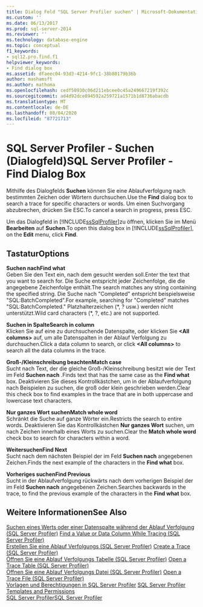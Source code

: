 ```yaml
---
title: Dialog Feld "SQL Server Profiler suchen" | Microsoft-Dokumentation
ms.custom: ''
ms.date: 06/13/2017
ms.prod: sql-server-2014
ms.reviewer: ''
ms.technology: database-engine
ms.topic: conceptual
f1_keywords:
- sql12.pro.find.f1
helpviewer_keywords:
- Find dialog box
ms.assetid: dfaeec04-93d3-4214-9fc1-38b80179b36b
author: mashamsft
ms.author: mathoma
ms.openlocfilehash: cedf50930c06d211ebcee0c45a249667219f392c
ms.sourcegitcommit: ad4d92dce894592a259721a1571b1d8736abacdb
ms.translationtype: MT
ms.contentlocale: de-DE
ms.lasthandoff: 08/04/2020
ms.locfileid: "87721713"
---
```

# <a name="sql-server-profiler---find-dialog-box"></a><span data-ttu-id="15a25-102">SQL Server Profiler - Suchen (Dialogfeld)</span><span class="sxs-lookup"><span data-stu-id="15a25-102">SQL Server Profiler - Find Dialog Box</span></span>
  <span data-ttu-id="15a25-103">Mithilfe des Dialogfelds **Suchen** können Sie eine Ablaufverfolgung nach bestimmten Zeichen oder Wörtern durchsuchen.</span><span class="sxs-lookup"><span data-stu-id="15a25-103">Use the **Find** dialog box to search a trace for specific characters or words.</span></span> <span data-ttu-id="15a25-104">Um einen Suchvorgang abzubrechen, drücken Sie ESC.</span><span class="sxs-lookup"><span data-stu-id="15a25-104">To cancel a search in progress, press ESC.</span></span>  
  
 <span data-ttu-id="15a25-105">Um das Dialogfeld in [!INCLUDE[ssSqlProfiler](../includes/sssqlprofiler-md.md)]zu öffnen, klicken Sie im Menü **Bearbeiten** auf **Suchen**.</span><span class="sxs-lookup"><span data-stu-id="15a25-105">To open this dialog box in [!INCLUDE[ssSqlProfiler](../includes/sssqlprofiler-md.md)], on the **Edit** menu, click **Find**.</span></span>  
  
## <a name="options"></a><span data-ttu-id="15a25-106">Tastatur</span><span class="sxs-lookup"><span data-stu-id="15a25-106">Options</span></span>  
 <span data-ttu-id="15a25-107">**Suchen nach**</span><span class="sxs-lookup"><span data-stu-id="15a25-107">**Find what**</span></span>  
 <span data-ttu-id="15a25-108">Geben Sie den Text ein, nach dem gesucht werden soll.</span><span class="sxs-lookup"><span data-stu-id="15a25-108">Enter the text that you want to search for.</span></span> <span data-ttu-id="15a25-109">Die Suche entspricht jeder Zeichenfolge, die die angegebene Zeichenfolge enthält.</span><span class="sxs-lookup"><span data-stu-id="15a25-109">The search matches any string containing the specified string.</span></span> <span data-ttu-id="15a25-110">Die Suche nach "Completed" entspricht beispielsweise "SQL:BatchCompleted".</span><span class="sxs-lookup"><span data-stu-id="15a25-110">For example, searching for "Completed" matches "SQL:BatchCompleted."</span></span> <span data-ttu-id="15a25-111">Platzhalterzeichen (\*, ? usw.) werden nicht unterstützt.</span><span class="sxs-lookup"><span data-stu-id="15a25-111">Wild card characters (\*, ?, etc.) are not supported.</span></span>  
  
 <span data-ttu-id="15a25-112">**Suchen in Spalte**</span><span class="sxs-lookup"><span data-stu-id="15a25-112">**Search in column**</span></span>  
 <span data-ttu-id="15a25-113">Klicken Sie auf eine zu durchsuchende Datenspalte, oder klicken Sie **\<All columns>** auf, um alle Datenspalten in der Ablauf Verfolgung zu durchsuchen.</span><span class="sxs-lookup"><span data-stu-id="15a25-113">Click a data column to search, or click **\<All columns>** to search all the data columns in the trace.</span></span>  
  
 <span data-ttu-id="15a25-114">**Groß-/Kleinschreibung beachten**</span><span class="sxs-lookup"><span data-stu-id="15a25-114">**Match case**</span></span>  
 <span data-ttu-id="15a25-115">Sucht nach Text, der die gleiche Groß-/Kleinschreibung besitzt wie der Text im Feld **Suchen nach** .</span><span class="sxs-lookup"><span data-stu-id="15a25-115">Finds text that has the same case as the **Find what** box.</span></span> <span data-ttu-id="15a25-116">Deaktivieren Sie dieses Kontrollkästchen, um in der Ablaufverfolgung nach Beispielen zu suchen, die groß oder klein geschrieben werden.</span><span class="sxs-lookup"><span data-stu-id="15a25-116">Clear this check box to find examples in the trace that are in both uppercase and lowercase text characters.</span></span>  
  
 <span data-ttu-id="15a25-117">**Nur ganzes Wort suchen**</span><span class="sxs-lookup"><span data-stu-id="15a25-117">**Match whole word**</span></span>  
 <span data-ttu-id="15a25-118">Schränkt die Suche auf ganze Wörter ein.</span><span class="sxs-lookup"><span data-stu-id="15a25-118">Restricts the search to entire words.</span></span> <span data-ttu-id="15a25-119">Deaktivieren Sie das Kontrollkästchen **Nur ganzes Wort** suchen, um nach Zeichen innerhalb eines Worts zu suchen.</span><span class="sxs-lookup"><span data-stu-id="15a25-119">Clear the **Match whole word** check box to search for characters within a word.</span></span>  
  
 <span data-ttu-id="15a25-120">**Weitersuchen**</span><span class="sxs-lookup"><span data-stu-id="15a25-120">**Find Next**</span></span>  
 <span data-ttu-id="15a25-121">Sucht nach dem nächsten Beispiel der im Feld **Suchen nach** angegebenen Zeichen.</span><span class="sxs-lookup"><span data-stu-id="15a25-121">Finds the next example of the characters in the **Find what** box.</span></span>  
  
 <span data-ttu-id="15a25-122">**Vorheriges suchen**</span><span class="sxs-lookup"><span data-stu-id="15a25-122">**Find Previous**</span></span>  
 <span data-ttu-id="15a25-123">Sucht in der Ablaufverfolgung rückwärts nach dem vorherigen Beispiel der im Feld **Suchen nach** angegebenen Zeichen.</span><span class="sxs-lookup"><span data-stu-id="15a25-123">Searches backwards in the trace, to find the previous example of the characters in the **Find what** box.</span></span>  
  
## <a name="see-also"></a><span data-ttu-id="15a25-124">Weitere Informationen</span><span class="sxs-lookup"><span data-stu-id="15a25-124">See Also</span></span>  
 <span data-ttu-id="15a25-125">[Suchen eines Werts oder einer Datenspalte während der Ablauf Verfolgung &#40;SQL Server Profiler&#41;](../tools/sql-server-profiler/find-a-value-or-data-column-while-tracing-sql-server-profiler.md) </span><span class="sxs-lookup"><span data-stu-id="15a25-125">[Find a Value or Data Column While Tracing &#40;SQL Server Profiler&#41;](../tools/sql-server-profiler/find-a-value-or-data-column-while-tracing-sql-server-profiler.md) </span></span>  
 <span data-ttu-id="15a25-126">[Erstellen Sie eine Ablauf Verfolgungs &#40;SQL Server Profiler&#41;](../tools/sql-server-profiler/create-a-trace-sql-server-profiler.md) </span><span class="sxs-lookup"><span data-stu-id="15a25-126">[Create a Trace &#40;SQL Server Profiler&#41;](../tools/sql-server-profiler/create-a-trace-sql-server-profiler.md) </span></span>  
 <span data-ttu-id="15a25-127">[Öffnen Sie eine Ablauf Verfolgungs Tabelle &#40;SQL Server Profiler&#41;](../tools/sql-server-profiler/open-a-trace-table-sql-server-profiler.md) </span><span class="sxs-lookup"><span data-stu-id="15a25-127">[Open a Trace Table &#40;SQL Server Profiler&#41;](../tools/sql-server-profiler/open-a-trace-table-sql-server-profiler.md) </span></span>  
 <span data-ttu-id="15a25-128">[Öffnen Sie eine Ablauf Verfolgungs Datei &#40;SQL Server Profiler&#41;](../tools/sql-server-profiler/open-a-trace-file-sql-server-profiler.md) </span><span class="sxs-lookup"><span data-stu-id="15a25-128">[Open a Trace File &#40;SQL Server Profiler&#41;](../tools/sql-server-profiler/open-a-trace-file-sql-server-profiler.md) </span></span>  
 <span data-ttu-id="15a25-129">[Vorlagen und Berechtigungen in SQL Server Profiler](../tools/sql-server-profiler/sql-server-profiler-templates-and-permissions.md) </span><span class="sxs-lookup"><span data-stu-id="15a25-129">[SQL Server Profiler Templates and Permissions](../tools/sql-server-profiler/sql-server-profiler-templates-and-permissions.md) </span></span>  
 [<span data-ttu-id="15a25-130">SQL Server Profiler</span><span class="sxs-lookup"><span data-stu-id="15a25-130">SQL Server Profiler</span></span>](../tools/sql-server-profiler/sql-server-profiler.md)  
  
  
